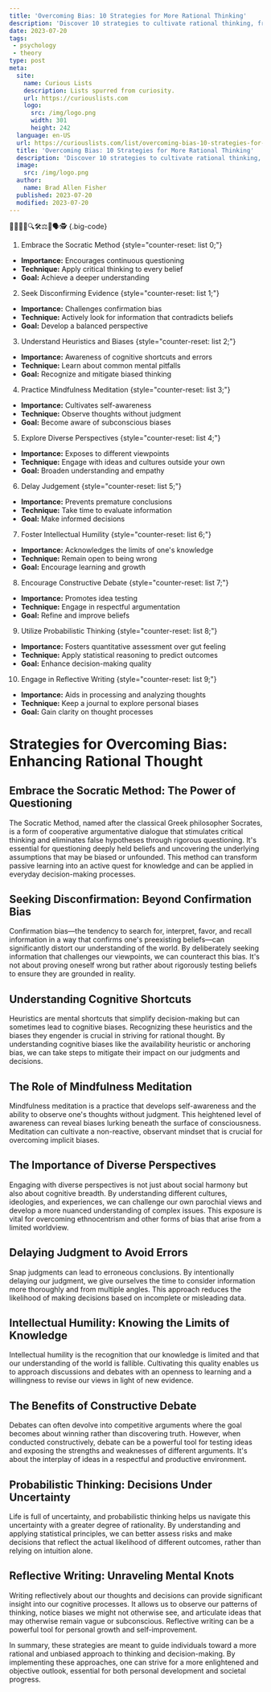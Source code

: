 ```yaml
---
title: 'Overcoming Bias: 10 Strategies for More Rational Thinking'
description: 'Discover 10 strategies to cultivate rational thinking, free from biases. This insightful book empowers curious minds to make more informed decisions.'
date: 2023-07-20
tags:
 - psychology
 - theory
type: post
meta:
  site:
    name: Curious Lists
    description: Lists spurred from curiosity.
    url: https://curiouslists.com
    logo:
      src: /img/logo.png
      width: 301
      height: 242
  language: en-US
  url: https://curiouslists.com/list/overcoming-bias-10-strategies-for-more-rational-thinking
  title: 'Overcoming Bias: 10 Strategies for More Rational Thinking'
  description: 'Discover 10 strategies to cultivate rational thinking, free from biases. This insightful book empowers curious minds to make more informed decisions.'
  image:
    src: /img/logo.png
  author:
    name: Brad Allen Fisher
  published: 2023-07-20
  modified: 2023-07-20
---
```



🧠🤔💡📘🔍🛠️⚖️🧩🗣️🕵️ {.big-code}

1. Embrace the Socratic Method {style="counter-reset: list 0;"}
  - **Importance:** Encourages continuous questioning
  - **Technique:** Apply critical thinking to every belief
  - **Goal:** Achieve a deeper understanding

2. Seek Disconfirming Evidence {style="counter-reset: list 1;"}
  - **Importance:** Challenges confirmation bias
  - **Technique:** Actively look for information that contradicts beliefs
  - **Goal:** Develop a balanced perspective

3. Understand Heuristics and Biases {style="counter-reset: list 2;"}
  - **Importance:** Awareness of cognitive shortcuts and errors
  - **Technique:** Learn about common mental pitfalls
  - **Goal:** Recognize and mitigate biased thinking

4. Practice Mindfulness Meditation {style="counter-reset: list 3;"}
  - **Importance:** Cultivates self-awareness
  - **Technique:** Observe thoughts without judgment
  - **Goal:** Become aware of subconscious biases

5. Explore Diverse Perspectives {style="counter-reset: list 4;"}
  - **Importance:** Exposes to different viewpoints
  - **Technique:** Engage with ideas and cultures outside your own
  - **Goal:** Broaden understanding and empathy

6. Delay Judgement {style="counter-reset: list 5;"}
  - **Importance:** Prevents premature conclusions
  - **Technique:** Take time to evaluate information
  - **Goal:** Make informed decisions

7. Foster Intellectual Humility {style="counter-reset: list 6;"}
  - **Importance:** Acknowledges the limits of one's knowledge
  - **Technique:** Remain open to being wrong
  - **Goal:** Encourage learning and growth

8. Encourage Constructive Debate {style="counter-reset: list 7;"}
  - **Importance:** Promotes idea testing
  - **Technique:** Engage in respectful argumentation
  - **Goal:** Refine and improve beliefs

9. Utilize Probabilistic Thinking {style="counter-reset: list 8;"}
  - **Importance:** Fosters quantitative assessment over gut feeling
  - **Technique:** Apply statistical reasoning to predict outcomes
  - **Goal:** Enhance decision-making quality

10. Engage in Reflective Writing {style="counter-reset: list 9;"}
  - **Importance:** Aids in processing and analyzing thoughts
  - **Technique:** Keep a journal to explore personal biases
  - **Goal:** Gain clarity on thought processes

# Strategies for Overcoming Bias: Enhancing Rational Thought

## Embrace the Socratic Method: The Power of Questioning
The Socratic Method, named after the classical Greek philosopher Socrates, is a form of cooperative argumentative dialogue that stimulates critical thinking and eliminates false hypotheses through rigorous questioning. It's essential for questioning deeply held beliefs and uncovering the underlying assumptions that may be biased or unfounded. This method can transform passive learning into an active quest for knowledge and can be applied in everyday decision-making processes.

## Seeking Disconfirmation: Beyond Confirmation Bias
Confirmation bias—the tendency to search for, interpret, favor, and recall information in a way that confirms one's preexisting beliefs—can significantly distort our understanding of the world. By deliberately seeking information that challenges our viewpoints, we can counteract this bias. It's not about proving oneself wrong but rather about rigorously testing beliefs to ensure they are grounded in reality.

## Understanding Cognitive Shortcuts
Heuristics are mental shortcuts that simplify decision-making but can sometimes lead to cognitive biases. Recognizing these heuristics and the biases they engender is crucial in striving for rational thought. By understanding cognitive biases like the availability heuristic or anchoring bias, we can take steps to mitigate their impact on our judgments and decisions.

## The Role of Mindfulness Meditation
Mindfulness meditation is a practice that develops self-awareness and the ability to observe one's thoughts without judgment. This heightened level of awareness can reveal biases lurking beneath the surface of consciousness. Meditation can cultivate a non-reactive, observant mindset that is crucial for overcoming implicit biases.

## The Importance of Diverse Perspectives
Engaging with diverse perspectives is not just about social harmony but also about cognitive breadth. By understanding different cultures, ideologies, and experiences, we can challenge our own parochial views and develop a more nuanced understanding of complex issues. This exposure is vital for overcoming ethnocentrism and other forms of bias that arise from a limited worldview.

## Delaying Judgment to Avoid Errors
Snap judgments can lead to erroneous conclusions. By intentionally delaying our judgment, we give ourselves the time to consider information more thoroughly and from multiple angles. This approach reduces the likelihood of making decisions based on incomplete or misleading data.

## Intellectual Humility: Knowing the Limits of Knowledge
Intellectual humility is the recognition that our knowledge is limited and that our understanding of the world is fallible. Cultivating this quality enables us to approach discussions and debates with an openness to learning and a willingness to revise our views in light of new evidence.

## The Benefits of Constructive Debate
Debates can often devolve into competitive arguments where the goal becomes about winning rather than discovering truth. However, when conducted constructively, debate can be a powerful tool for testing ideas and exposing the strengths and weaknesses of different arguments. It's about the interplay of ideas in a respectful and productive environment.

## Probabilistic Thinking: Decisions Under Uncertainty
Life is full of uncertainty, and probabilistic thinking helps us navigate this uncertainty with a greater degree of rationality. By understanding and applying statistical principles, we can better assess risks and make decisions that reflect the actual likelihood of different outcomes, rather than relying on intuition alone.

## Reflective Writing: Unraveling Mental Knots
Writing reflectively about our thoughts and decisions can provide significant insight into our cognitive processes. It allows us to observe our patterns of thinking, notice biases we might not otherwise see, and articulate ideas that may otherwise remain vague or subconscious. Reflective writing can be a powerful tool for personal growth and self-improvement.

In summary, these strategies are meant to guide individuals toward a more rational and unbiased approach to thinking and decision-making. By implementing these approaches, one can strive for a more enlightened and objective outlook, essential for both personal development and societal progress.